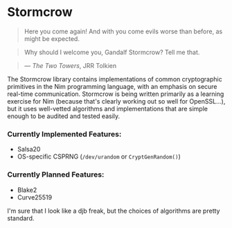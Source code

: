# Stormcrow

> Here you come again! And with you come evils worse than before, as might be
expected.

> Why should I welcome you, Gandalf Stormcrow? Tell me that.

> &mdash; *The Two Towers*, JRR Tolkien

The Stormcrow library contains implementations of common cryptographic
primitives in the Nim programming language, with an emphasis on secure real-time
communication. Stormcrow is being written primarily as a learning exercise for
Nim (because that's clearly working out so well for OpenSSL...), but it uses
well-vetted algorithms and implementations that are simple enough to be audited
and tested easily.

### Currently Implemented Features:

- Salsa20
- OS-specific CSPRNG (`/dev/urandom` or `CryptGenRandom()`)

### Currently Planned Features:

- Blake2
- Curve25519

I'm sure that I look like a djb freak, but the choices of algorithms are pretty
standard.
